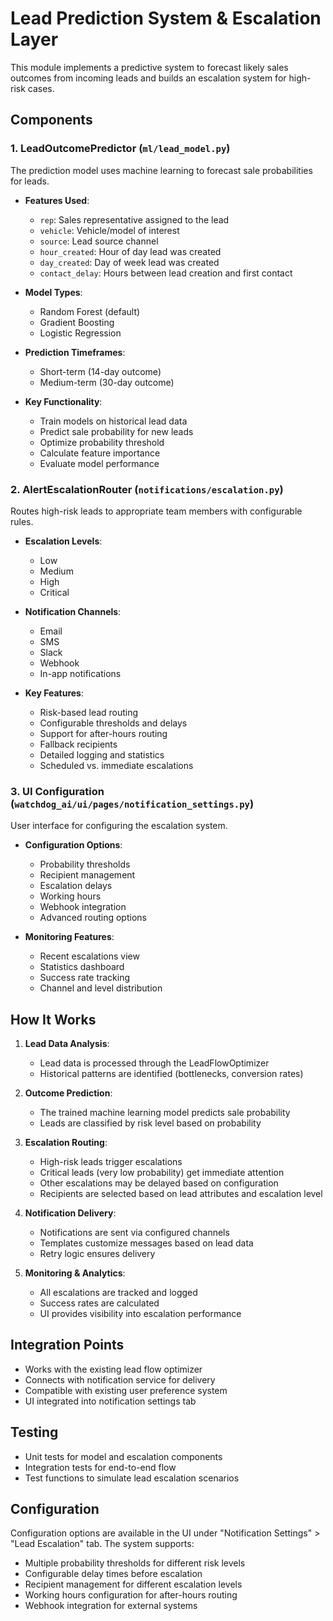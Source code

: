 # Lead Prediction System & Escalation Layer

This module implements a predictive system to forecast likely sales outcomes from incoming leads and builds an escalation system for high-risk cases.

## Components

### 1. LeadOutcomePredictor (`ml/lead_model.py`)

The prediction model uses machine learning to forecast sale probabilities for leads.

- **Features Used**:
  - `rep`: Sales representative assigned to the lead
  - `vehicle`: Vehicle/model of interest
  - `source`: Lead source channel
  - `hour_created`: Hour of day lead was created
  - `day_created`: Day of week lead was created
  - `contact_delay`: Hours between lead creation and first contact

- **Model Types**:
  - Random Forest (default)
  - Gradient Boosting
  - Logistic Regression

- **Prediction Timeframes**:
  - Short-term (14-day outcome)
  - Medium-term (30-day outcome)

- **Key Functionality**:
  - Train models on historical lead data
  - Predict sale probability for new leads
  - Optimize probability threshold
  - Calculate feature importance
  - Evaluate model performance

### 2. AlertEscalationRouter (`notifications/escalation.py`)

Routes high-risk leads to appropriate team members with configurable rules.

- **Escalation Levels**:
  - Low
  - Medium
  - High
  - Critical

- **Notification Channels**:
  - Email
  - SMS
  - Slack
  - Webhook
  - In-app notifications

- **Key Features**:
  - Risk-based lead routing
  - Configurable thresholds and delays
  - Support for after-hours routing
  - Fallback recipients
  - Detailed logging and statistics
  - Scheduled vs. immediate escalations

### 3. UI Configuration (`watchdog_ai/ui/pages/notification_settings.py`)

User interface for configuring the escalation system.

- **Configuration Options**:
  - Probability thresholds
  - Recipient management
  - Escalation delays
  - Working hours
  - Webhook integration
  - Advanced routing options

- **Monitoring Features**:
  - Recent escalations view
  - Statistics dashboard
  - Success rate tracking
  - Channel and level distribution

## How It Works

1. **Lead Data Analysis**:
   - Lead data is processed through the LeadFlowOptimizer
   - Historical patterns are identified (bottlenecks, conversion rates)

2. **Outcome Prediction**:
   - The trained machine learning model predicts sale probability
   - Leads are classified by risk level based on probability

3. **Escalation Routing**:
   - High-risk leads trigger escalations
   - Critical leads (very low probability) get immediate attention
   - Other escalations may be delayed based on configuration
   - Recipients are selected based on lead attributes and escalation level

4. **Notification Delivery**:
   - Notifications are sent via configured channels
   - Templates customize messages based on lead data
   - Retry logic ensures delivery

5. **Monitoring & Analytics**:
   - All escalations are tracked and logged
   - Success rates are calculated
   - UI provides visibility into escalation performance

## Integration Points

- Works with the existing lead flow optimizer
- Connects with notification service for delivery
- Compatible with existing user preference system
- UI integrated into notification settings tab

## Testing

- Unit tests for model and escalation components
- Integration tests for end-to-end flow
- Test functions to simulate lead escalation scenarios

## Configuration

Configuration options are available in the UI under "Notification Settings" > "Lead Escalation" tab. The system supports:

- Multiple probability thresholds for different risk levels
- Configurable delay times before escalation
- Recipient management for different escalation levels
- Working hours configuration for after-hours routing
- Webhook integration for external systems